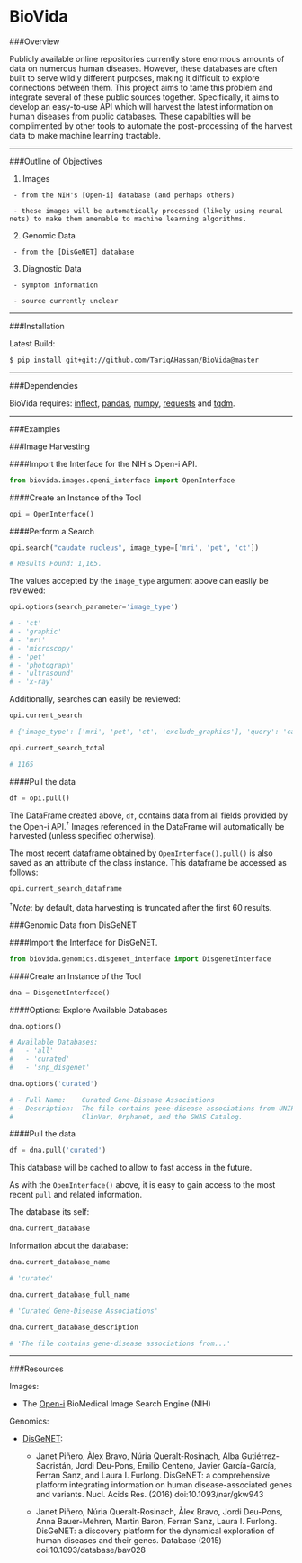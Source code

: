 BioVida
===


###Overview

Publicly available online repositories currently store enormous amounts of data on numerous human diseases. However, 
these databases are often built to serve wildly different purposes, making it difficult to explore connections between 
them. This project aims to tame this problem and integrate several of these public sources together.
Specifically, it aims to develop an easy-to-use API which will harvest the latest information on human diseases from 
public databases. These capabilties will be complimented by other tools to automate the post-processing of the harvest 
data to make machine learning tractable.

------------------------------------------------------------------------

###Outline of Objectives

   1. Images
   
     - from the NIH's [Open-i] database (and perhaps others)
        
     - these images will be automatically processed (likely using neural nets) to make them amenable to machine learning algorithms.

   2. Genomic Data
   
     - from the [DisGeNET] database
    
   3. Diagnostic Data
   
     - symptom information
        
     - source currently unclear

------------------------------------------------------------------------

###Installation

Latest Build:
```bash
$ pip install git+git://github.com/TariqAHassan/BioVida@master
```

------------------------------------------------------------------------

###Dependencies

BioVida requires: [inflect], [pandas], [numpy], [requests] and [tqdm].

------------------------------------------------------------------------

###Examples


###Image Harvesting


####Import the Interface for the NIH's Open-i API.
```python
from biovida.images.openi_interface import OpenInterface
```

####Create an Instance of the Tool
```python
opi = OpenInterface()
```

####Perform a Search
```python
opi.search("caudate nucleus", image_type=['mri', 'pet', 'ct'])

# Results Found: 1,165.
```

The values accepted by the `image_type` argument above can easily be reviewed:
```python
opi.options(search_parameter='image_type')

# - 'ct'
# - 'graphic'
# - 'mri'
# - 'microscopy'
# - 'pet'
# - 'photograph'
# - 'ultrasound'
# - 'x-ray'
```

Additionally, searches can easily be reviewed:
```python
opi.current_search

# {'image_type': ['mri', 'pet', 'ct', 'exclude_graphics'], 'query': 'caudate nucleus'}

opi.current_search_total

# 1165
```

####Pull the data
```python
df = opi.pull()
```

The DataFrame created above, `df`, contains data from all fields provided by the Open-i API.<sup>†</sup>
Images referenced in the DataFrame will automatically be harvested (unless specified otherwise).


The most recent dataframe obtained by `OpenInterface().pull()` is also saved as an attribute of the class instance.
This dataframe be accessed as follows:
```python
opi.current_search_dataframe
```

<sup>†</sup>*Note*: by default, data harvesting is truncated after the first 60 results.



###Genomic Data from DisGeNET


####Import the Interface for DisGeNET.
```python
from biovida.genomics.disgenet_interface import DisgenetInterface
```

####Create an Instance of the Tool
```python
dna = DisgenetInterface()
```

####Options: Explore Available Databases
```python
dna.options()

# Available Databases:
#   - 'all'
#   - 'curated'
#   - 'snp_disgenet'

dna.options('curated')

# - Full Name:    Curated Gene-Disease Associations
# - Description:  The file contains gene-disease associations from UNIPROT, CTD (human subset),
#                 ClinVar, Orphanet, and the GWAS Catalog.
```

####Pull the data
```python
df = dna.pull('curated')
```
This database will be cached to allow to fast access in the future.


As with the `OpenInterface()` above, it is easy to gain access to the most recent `pull` and related information.

The database its self:
```python
dna.current_database
```

Information about the database:
```python
dna.current_database_name

# 'curated'

dna.current_database_full_name

# 'Curated Gene-Disease Associations'

dna.current_database_description

# 'The file contains gene-disease associations from...'
```

------------------------------------------------------------------------

###Resources

Images:

   - The [Open-i] BioMedical Image Search Engine (NIH)

Genomics:

   - [DisGeNET]:

      * Janet Piñero, Àlex Bravo, Núria Queralt-Rosinach, Alba Gutiérrez-Sacristán, Jordi Deu-Pons, Emilio Centeno, 
      Javier García-García, Ferran Sanz, and Laura I. Furlong. DisGeNET: a comprehensive platform integrating 
      information on human disease-associated genes and variants. Nucl. Acids Res. (2016) doi:10.1093/nar/gkw943
      
      * Janet Piñero, Núria Queralt-Rosinach, Àlex Bravo, Jordi Deu-Pons, Anna Bauer-Mehren, Martin Baron, 
      Ferran Sanz, Laura I. Furlong. DisGeNET: a discovery platform for the dynamical exploration of human 
      diseases and their genes. Database (2015) doi:10.1093/database/bav028


[inflect]: https://pypi.python.org/pypi/inflect
[pandas]: http://pandas.pydata.org
[numpy]: http://www.numpy.org
[requests]: http://docs.python-requests.org/en/master/
[tqdm]: https://github.com/tqdm/tqdm
[Open-i]: https://openi.nlm.nih.gov
[DisGeNET]: http://www.disgenet.org/web/DisGeNET/menu







